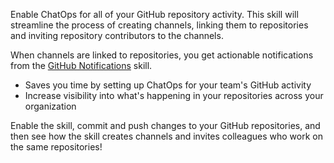Enable ChatOps for all of your GitHub repository activity. This skill will
streamline the process of creating channels, linking them to repositories and
inviting repository contributors to the channels.

When channels are linked to repositories, you get actionable notifications from
the
[GitHub Notifications](https://go.atomist.com/catalog/skills/atomist/github-notifications-skill)
skill.

-   Saves you time by setting up ChatOps for your team's GitHub activity
-   Increase visibility into what's happening in your repositories across your
    organization

Enable the skill, commit and push changes to your GitHub repositories, and then
see how the skill creates channels and invites colleagues who work on the same
repositories!
